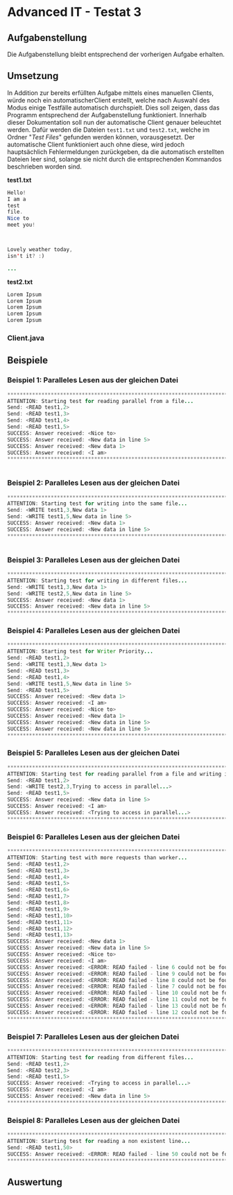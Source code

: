 # Advanced IT - Testat 3
## Aufgabenstellung
Die Aufgabenstellung bleibt entsprechend der vorherigen Aufgabe erhalten.

## Umsetzung
In Addition zur bereits erfüllten Aufgabe mittels eines manuellen Clients, würde noch ein automatischerClient erstellt, 
welche nach Auswahl des Modus einige Testfälle automatisch durchspielt. Dies soll zeigen, dass das Programm entsprechend
der Aufgabenstellung funktioniert. Innerhalb dieser Dokumentation soll nun der automatische Client genauer beleuchtet 
werden. Dafür werden die Dateien `test1.txt` und `test2.txt`, welche im Ordner "_Test Files_" gefunden werden können, 
vorausgesetzt. Der automatische Client funktioniert auch ohne diese, wird jedoch hauptsächlich Fehlermeldungen
zurückgeben, da die automatisch erstellten Dateien leer sind, solange sie nicht durch die entsprechenden Kommandos 
beschrieben worden sind.

**test1.txt**
```java
Hello!
I am a
test
file.
Nice to
meet you!



Lovely weather today,
isn't it? :)

...
```

**test2.txt**
```java
Lorem Ipsum
Lorem Ipsum
Lorem Ipsum
Lorem Ipsum
Lorem Ipsum
```

### Client.java


## Beispiele

### Beispiel 1: Paralleles Lesen aus der gleichen Datei


```java
*************************************************************************************
ATTENTION: Starting test for reading parallel from a file...
Send: <READ test1,2>
Send: <READ test1,3>
Send: <READ test1,4>
Send: <READ test1,5>
SUCCESS: Answer received: <Nice to>
SUCCESS: Answer received: <New data in line 5>
SUCCESS: Answer received: <New data 1>
SUCCESS: Answer received: <I am>
*************************************************************************************
```


```java

```

### Beispiel 2: Paralleles Lesen aus der gleichen Datei

```java
*************************************************************************************
ATTENTION: Starting test for writing into the same file...
Send: <WRITE test1,3,New data 1>
Send: <WRITE test1,5,New data in line 5>
SUCCESS: Answer received: <New data 1>
SUCCESS: Answer received: <New data in line 5>
*************************************************************************************
```


```java

```


### Beispiel 3: Paralleles Lesen aus der gleichen Datei

```java
*************************************************************************************
ATTENTION: Starting test for writing in different files...
Send: <WRITE test1,3,New data 1>
Send: <WRITE test2,5,New data in line 5>
SUCCESS: Answer received: <New data 1>
SUCCESS: Answer received: <New data in line 5>
*************************************************************************************
```

### Beispiel 4: Paralleles Lesen aus der gleichen Datei

```java
*************************************************************************************
ATTENTION: Starting test for Writer Priority...
Send: <READ test1,2>
Send: <WRITE test1,3,New data 1>
Send: <READ test1,3>
Send: <READ test1,4>
Send: <WRITE test1,5,New data in line 5>
Send: <READ test1,5>
SUCCESS: Answer received: <New data 1>
SUCCESS: Answer received: <I am>
SUCCESS: Answer received: <Nice to>
SUCCESS: Answer received: <New data 1>
SUCCESS: Answer received: <New data in line 5>
SUCCESS: Answer received: <New data in line 5>
*************************************************************************************
```

### Beispiel 5: Paralleles Lesen aus der gleichen Datei

```java
*************************************************************************************
ATTENTION: Starting test for reading parallel from a file and writing into another file...
Send: <READ test1,2>
Send: <WRITE test2,3,Trying to access in parallel...>
Send: <READ test1,5>
SUCCESS: Answer received: <New data in line 5>
SUCCESS: Answer received: <I am>
SUCCESS: Answer received: <Trying to access in parallel...>
*************************************************************************************
```

### Beispiel 6: Paralleles Lesen aus der gleichen Datei

```java
*************************************************************************************
ATTENTION: Starting test with more requests than worker...
Send: <READ test1,2>
Send: <READ test1,3>
Send: <READ test1,4>
Send: <READ test1,5>
Send: <READ test1,6>
Send: <READ test1,7>
Send: <READ test1,8>
Send: <READ test1,9>
Send: <READ test1,10>
Send: <READ test1,11>
Send: <READ test1,12>
Send: <READ test1,13>
SUCCESS: Answer received: <New data 1>
SUCCESS: Answer received: <New data in line 5>
SUCCESS: Answer received: <Nice to>
SUCCESS: Answer received: <I am>
SUCCESS: Answer received: <ERROR: READ failed - line 6 could not be found in file>
SUCCESS: Answer received: <ERROR: READ failed - line 9 could not be found in file>
SUCCESS: Answer received: <ERROR: READ failed - line 8 could not be found in file>
SUCCESS: Answer received: <ERROR: READ failed - line 7 could not be found in file>
SUCCESS: Answer received: <ERROR: READ failed - line 10 could not be found in file>
SUCCESS: Answer received: <ERROR: READ failed - line 11 could not be found in file>
SUCCESS: Answer received: <ERROR: READ failed - line 13 could not be found in file>
SUCCESS: Answer received: <ERROR: READ failed - line 12 could not be found in file>
*************************************************************************************
```

### Beispiel 7: Paralleles Lesen aus der gleichen Datei

```java
*************************************************************************************
ATTENTION: Starting test for reading from different files...
Send: <READ test1,2>
Send: <READ test2,3>
Send: <READ test1,5>
SUCCESS: Answer received: <Trying to access in parallel...>
SUCCESS: Answer received: <I am>
SUCCESS: Answer received: <New data in line 5>
*************************************************************************************
```

### Beispiel 8: Paralleles Lesen aus der gleichen Datei

```java
*************************************************************************************
ATTENTION: Starting test for reading a non existent line...
Send: <READ test1,50>
SUCCESS: Answer received: <ERROR: READ failed - line 50 could not be found in file>
*************************************************************************************
```

## Auswertung
